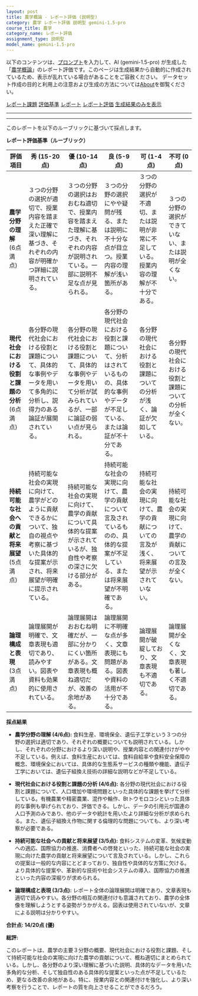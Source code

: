 ```yaml
---
layout: post
title: 農学概論 - レポート評価 (説明型)
category: 農学 レポート評価 説明型 gemini-1.5-pro
course_title: 農学
category_name: レポート評価
assignment_type: 説明型
model_name: gemini-1.5-pro
---
```


以下のコンテンツは、[プロンプト](http://127.0.0.1:8000/generated/農学/gemini-1.5-pro/prompt_レポート評価-説明型.md)を入力して、AI (gemini-1.5-pro) が生成した「[農学概論](/contents/農学/)」のレポート評価です。このページは生成結果から自動的に作成されているため、表示が乱れている場合があることをご容赦ください。
データセット作成の目的と利用上の注意および生成の方法については[About](/About)を御覧ください。

[レポート課題](../レポート課題-説明型)
[評価基準](../評価基準-説明型)
[レポート](../レポート-説明型)
[レポート評価](../レポート評価-説明型)
[生成結果のみを表示](http://127.0.0.1:8000/generated/農学/gemini-1.5-pro/レポート評価-説明型.md)
  

***
***
  
このレポートを以下のルーブリックに基づいて採点します。

**レポート評価基準（ルーブリック）**

| 評価項目 | 秀 (15-20点) | 優 (10-14点) | 良 (5-9点) | 可 (1-4点) | 不可 (0点) |
|---|---|---|---|---|---|
| **農学分野の理解** (6点満点) | ３つの分野の選択が適切で、授業内容を踏まえた正確で深い理解に基づき、それぞれの内容が明確かつ詳細に説明されている。 | ３つの分野の選択はおおむね適切で、授業内容を踏まえた理解に基づき、それぞれの内容が説明されている。一部に説明不足な点が見られる。 | ３つの分野の選択にやや疑問が残る、または説明に不十分な点が目立つ。授業内容の理解が浅い箇所がある。 | ３つの分野の選択が不適切、または説明が非常に不足している。授業内容の理解が不十分である。 | ３つの分野の選択ができていない、または説明が全くない。 |
| **現代社会における役割と課題の分析** (6点満点) | 各分野の現代社会における役割と課題について、具体的な事例やデータを用いて多角的に分析し、説得力のある論証が展開されている。 | 各分野の現代社会における役割と課題について、具体的な事例やデータを用いて分析が試みられているが、一部に論証の弱い点が見られる。 | 各分野の現代社会における役割と課題について、分析はされているものの、具体的な事例やデータが不足している、または論証が不十分である。 | 各分野の現代社会における役割と課題についての分析が浅く、論証が欠如している。 | 各分野の現代社会における役割と課題についての分析が全くない。 |
| **持続可能な社会への貢献と将来展望** (5点満点) | 持続可能な社会の実現に向けて、農学がどのように貢献できるかについて、独自の視点や考察に基づいた具体的な提案が示され、将来展望が明確に提示されている。 | 持続可能な社会の実現に向けて、農学の貢献について具体的な提案が示されているが、独自性や考察の深さに欠ける部分がある。 | 持続可能な社会の実現に向けて、農学の貢献について言及されているものの、具体的な提案が不足している、または将来展望が不明確である。 | 持続可能な社会の実現に向けて、農学の貢献についての言及が浅く、将来展望が示されていない。 | 持続可能な社会の実現に向けて、農学の貢献についての言及が全くない。 |
| **論理構成と表現** (3点満点) | 論理展開が明確で、文章表現も適切であり、読みやすい。図表や資料も効果的に使用されている。 | 論理展開はおおむね明確だが、一部に分かりにくい箇所がある。文章表現も概ね適切だが、改善の余地がある。 | 論理展開に不明確な点が多く、文章表現にも問題がある。図表や資料の活用が不十分である。 | 論理展開が破綻しており、文章表現も不適切である。 | 論理展開が全くなく、文章表現も著しく不適切である。 |


**採点結果**

* **農学分野の理解 (4/6点):** 食料生産、環境保全、遺伝子工学という３つの分野の選択は適切であり、それぞれの概要についても説明されている。しかし、それぞれの分野におけるより深い説明や、授業内容との関連付けがやや不足している。例えば、食料生産においては、食料自給率や食料安全保障の概念、環境保全においては、具体的な生態系サービスの種類や機能、遺伝子工学においては、遺伝子組換え技術の詳細な説明などが不足している。

* **現代社会における役割と課題の分析 (4/6点):** 各分野の現代社会における役割と課題について、人口増加や環境問題といった具体的な課題を挙げて分析している。有機農業や精密農業、混作や輪作、Btトウモロコシといった具体的な事例も挙げられており、評価できる。しかし、データの引用元が国連の人口予測のみであり、他のデータや統計を用いたより詳細な分析が求められる。また、遺伝子組換え作物に関する倫理的な問題についても、より深い考察が必要である。

* **持続可能な社会への貢献と将来展望 (3/5点):** 食料システムの変革、気候変動への適応、国際協力の推進、消費者への啓発といった、持続可能な社会の実現に向けた農学の貢献と将来展望について言及されている。しかし、これらの提案は一般的な内容にとどまっており、独自性や具体的な方策に欠ける。より具体的な提案や、革新的な技術や社会システムの導入、国際協力の推進といった内容の深堀りが求められる。

* **論理構成と表現 (3/3点):** レポート全体の論理展開は明確であり、文章表現も適切で読みやすい。各分野の相互の関連付けも意識されており、農学の全体像を理解しようとする姿勢がうかがえる。図表は使用されていないが、文章による説明は分かりやすい。

**合計点: 14/20点 (優)**

**総評:**

このレポートは、農学の主要３分野の概要、現代社会における役割と課題、そして持続可能な社会の実現に向けた農学の貢献について、概ね適切にまとめられている。しかし、各分野のより深い理解に基づいた説明、具体的なデータを用いた多角的な分析、そして独自性のある具体的な提案といった点が不足しているため、更なる改善の余地がある。特に、授業内容との関連付けを強化し、より深い考察を行うことで、レポートの質を向上させることができるだろう。
